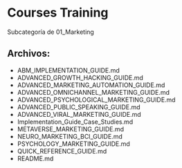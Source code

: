 # Courses Training

Subcategoría de 01_Marketing

## Archivos:

- ABM_IMPLEMENTATION_GUIDE.md
- ADVANCED_GROWTH_HACKING_GUIDE.md
- ADVANCED_MARKETING_AUTOMATION_GUIDE.md
- ADVANCED_OMNICHANNEL_MARKETING_GUIDE.md
- ADVANCED_PSYCHOLOGICAL_MARKETING_GUIDE.md
- ADVANCED_PUBLIC_SPEAKING_GUIDE.md
- ADVANCED_VIRAL_MARKETING_GUIDE.md
- Implementation_Guide_Case_Studies.md
- METAVERSE_MARKETING_GUIDE.md
- NEURO_MARKETING_BCI_GUIDE.md
- PSYCHOLOGY_MARKETING_GUIDE.md
- QUICK_REFERENCE_GUIDE.md
- README.md
